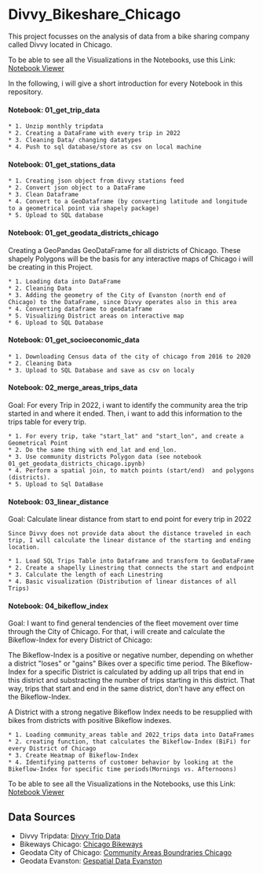 # Divvy_Bikeshare_Chicago

This project focusses on the analysis of data from a bike sharing company called Divvy located in Chicago. 

To be able to see all the Visualizations in the Notebooks, use this Link:
[Notebook Viewer](https://nbviewer.org/github/Brettmett/Divvy_Bikeshare_Chicago/tree/main/)

In the following, i will give a short introduction for every Notebook in this repository.

#### Notebook: 01_get_trip_data
    * 1. Unzip monthly tripdata 
    * 2. Creating a DataFrame with every trip in 2022
    * 3. Cleaning Data/ changing datatypes
    * 4. Push to sql database/store as csv on local machine

#### Notebook: 01_get_stations_data
    * 1. Creating json object from divvy stations feed
    * 2. Convert json object to a DataFrame
    * 3. Clean Dataframe
    * 4. Convert to a GeoDataframe (by converting latitude and longitude to a geometrical point via shapely package)
    * 5. Upload to SQL database

#### Notebook: 01_get_geodata_districts_chicago
Creating a GeoPandas GeoDataFrame for all districts of Chicago. These shapely Polygons will be the basis for any interactive maps of Chicago i will be creating in this Project.

    * 1. Loading data into DataFrame
    * 2. Cleaning Data
    * 3. Adding the geometry of the City of Evanston (north end of Chicago) to the DataFrame, since Divvy operates also in this area
    * 4. Converting dataframe to geodataframe
    * 5. Visualizing District areas on interactive map
    * 6. Upload to SQL Database

#### Notebook: 01_get_socioeconomic_data
    * 1. Downloading Census data of the city of chicago from 2016 to 2020
    * 2. Cleaning Data
    * 3. Upload to SQL Database and save as csv on localy

#### Notebook: 02_merge_areas_trips_data
Goal: For every Trip in 2022, i want to identify the community area the trip started in and where it ended. Then, i want to add this information to the trips table for every trip.

    * 1. For every trip, take "start_lat" and "start_lon", and create a Geometrical Point
    * 2. Do the same thing with end_lat and end_lon.
    * 3. Use community districts Polygon data (see notebook 01_get_geodata_districts_chicago.ipynb)
    * 4. Perform a spatial join, to match points (start/end)  and polygons (districts).
    * 5. Upload to Sql DataBase

#### Notebook: 03_linear_distance
Goal: Calculate linear distance from start to end point for every trip in 2022

    Since Divvy does not provide data about the distance traveled in each trip, I will calculate the linear distance of the starting and ending location. 

    * 1. Load SQL Trips Table into Dataframe and transform to GeoDataFrame
    * 2. Create a shapelly Linestring that connects the start and endpoint
    * 3. Calculate the length of each Linestring
    * 4. Basic visualization (Distribution of linear distances of all Trips)

#### Notebook: 04_bikeflow_index
Goal: I want to find general tendencies of the fleet movement over time through the City of Chicago. For that, i will create and calculate the Bikeflow-Index for every District of Chicago:

The Bikeflow-Index is a positive or negative number, depending on whether a district "loses" or "gains" Bikes over a specific time period. The Bikeflow-Index for a specific District is calculated by adding up all trips that end in this district and substracting the number of trips starting in this district. That way, trips that start and end in the same district, don't have any effect on the Bikeflow-Index.

A District with a strong negative Bikeflow Index needs to be resupplied with bikes from districts with positive Bikeflow indexes.


    * 1. Loading community_areas table and 2022_trips data into DataFrames
    * 2. creating function, that calculates the Bikeflow-Index (BiFi) for every District of Chicago
    * 3. Create Heatmap of Bikeflow-Index
    * 4. Identifying patterns of customer behavior by looking at the Bikeflow-Index for specific time periods(Mornings vs. Afternoons)



To be able to see all the Visualizations in the Notebooks, use this Link:
[Notebook Viewer](https://nbviewer.org/github/Brettmett/Divvy_Bikeshare_Chicago/tree/main/)

## Data Sources
- Divvy Tripdata: [Divvy Trip Data](https://divvy-tripdata.s3.amazonaws.com/index.html)
- Bikeways Chicago: [Chicago Bikeways](https://data.cityofchicago.org/Transportation/Bike-Routes/3w5d-sru8)
- Geodata City of Chicago: [Community Areas Boundraries Chicago](https://data.cityofchicago.org/Facilities-Geographic-Boundaries/Boundaries-Community-Areas-current-/cauq-8yn6)
- Geodata Evanston: [Gespatial Data Evanston](https://data.cityofevanston.org/Information-Technology-includes-maps-geospatial-da/The-City-of-Evanston/4qkz-evsc)

